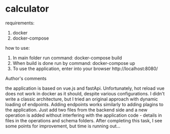 # calculator
requirements:

1. docker
2. docker-compose
   
how to use:

1. In main folder run command:
docker-compose build
2. When build is done run by command:
docker-compose up
3. To use the application, enter into your browser
http://localhost:8080/

Author's comments

the application is based on vue.js and fastApi. Unfortunately, hot reload vue does not work in docker as it should, despite various configurations. I didn't write a classic architecture, but I tried an original approach with dynamic loading of endpoints. Adding endpoints works similarly to adding plagins to the application. Just add two files from the backend side and a new operation is added without interfering with the application code - details in files in the operations and schema folders. After completing this task, I see some points for improvement, but time is running out...

